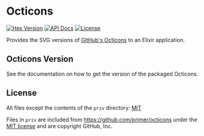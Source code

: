 # Octicons

[![Hex Version](https://img.shields.io/hexpm/v/octicons.svg)](https://hex.pm/packages/octicons)
[![API Docs](https://img.shields.io/badge/api-docs-green.svg)](https://hexdocs.pm/octicons/)
[![License](https://img.shields.io/github/license/lee-dohm/octicons-ex.svg)](https://github.com/lee-dohm/octicons-ex/blob/master/LICENSE.md)

Provides the SVG versions of [GitHub's Octicons][octicons] to an Elixir application.

## Octicons Version

See the documentation on how to get the version of the packaged Octicons.

## License

All files except the contents of the `priv` directory: [MIT](LICENSE.md)

Files in `priv` are included from https://github.com/primer/octicons under the [MIT license][octicons-license] and are copyright GitHub, Inc.

[octicons]: https://octicons.github.com/
[octicons-license]: https://github.com/primer/octicons/blob/master/LICENSE
